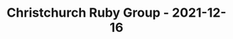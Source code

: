 ---
layout: post
title: Christchurch Ruby Group - 2021-12-16
datetime: '2021-12-16T01:00:00-05:00'
name: Christchurch Ruby Group
external_url: https://www.meetup.com/Christchurch-Ruby-Group/events/fzhftryccqbvb/
online_event: false
year_month: 2021-12
---